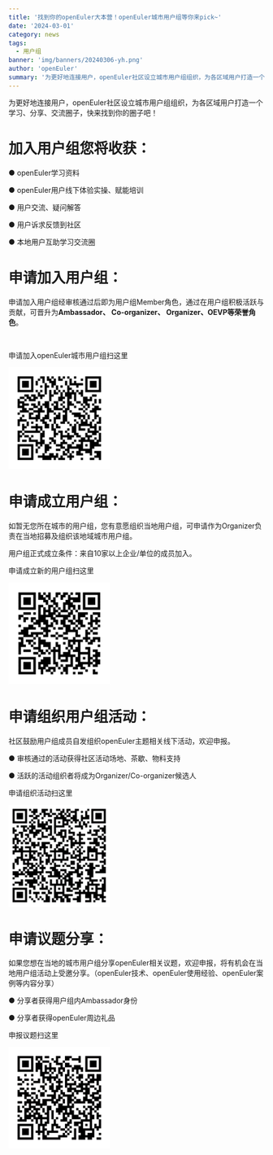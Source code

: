 ```yaml
---
title: '找到你的openEuler大本营！openEuler城市用户组等你来pick~'
date: '2024-03-01'
category: news
tags:
  - 用户组
banner: 'img/banners/20240306-yh.png'
author: 'openEuler'
summary: '为更好地连接用户，openEuler社区设立城市用户组组织，为各区域用户打造一个学习、分享、交流圈子，快来找到你的圈子吧！'
---
```




为更好地连接用户，openEuler社区设立城市用户组组织，为各区域用户打造一个学习、分享、交流圈子，快来找到你的圈子吧！

**加入用户组您将收获：**
========================================================
● openEuler学习资料

● openEuler用户线下体验实操、赋能培训

● 用户交流、疑问解答

● 用户诉求反馈到社区

● 本地用户互助学习交流圈

**申请加入用户组：**
========================================================
申请加入用户组经审核通过后即为用户组Member角色，通过在用户组积极活跃与贡献，可晋升为**Ambassador、
Co-organizer、 Organizer、OEVP等荣誉角色**。

 

申请加入openEuler城市用户组扫这里

<img src="./media/image1.png" width="200" >

**申请成立用户组：**
========================================================
如暂无您所在城市的用户组，您有意愿组织当地用户组，可申请作为Organizer负责在当地招募及组织该地域城市用户组。

用户组正式成立条件：来自10家以上企业/单位的成员加入。

申请成立新的用户组扫这里

<img src="./media/image2.png" width="200" >

**申请组织用户组活动：**
========================================================
社区鼓励用户组成员自发组织openEuler主题相关线下活动，欢迎申报。

● 审核通过的活动获得社区活动场地、茶歇、物料支持

● 活跃的活动组织者将成为Organizer/Co-organizer候选人

申请组织活动扫这里

<img src="./media/image3.png" width="200" >

**申请议题分享：**
========================================================
如果您想在当地的城市用户组分享openEuler相关议题，欢迎申报，将有机会在当地用户组活动上受邀分享。（openEuler技术、openEuler使用经验、openEuler案例等内容分享）

● 分享者获得用户组内Ambassador身份

● 分享者获得openEuler周边礼品

申报议题扫这里

<img src="./media/image4.png" width="200" >
